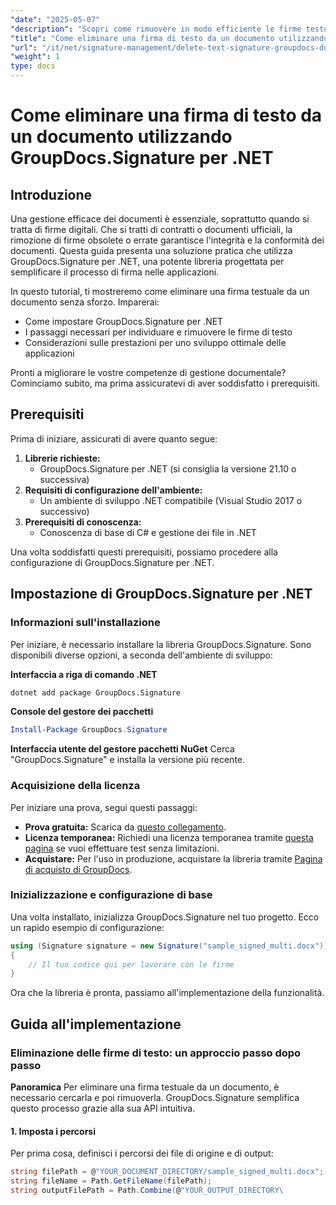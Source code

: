 ```yaml
---
"date": "2025-05-07"
"description": "Scopri come rimuovere in modo efficiente le firme testuali dai documenti utilizzando GroupDocs.Signature per .NET. Migliora la gestione dei tuoi documenti con questa guida semplice da seguire."
"title": "Come eliminare una firma di testo da un documento utilizzando GroupDocs.Signature per .NET"
"url": "/it/net/signature-management/delete-text-signature-groupdocs-dotnet/"
"weight": 1
type: docs
---
```

# Come eliminare una firma di testo da un documento utilizzando GroupDocs.Signature per .NET

## Introduzione

Una gestione efficace dei documenti è essenziale, soprattutto quando si tratta di firme digitali. Che si tratti di contratti o documenti ufficiali, la rimozione di firme obsolete o errate garantisce l'integrità e la conformità dei documenti. Questa guida presenta una soluzione pratica che utilizza GroupDocs.Signature per .NET, una potente libreria progettata per semplificare il processo di firma nelle applicazioni.

In questo tutorial, ti mostreremo come eliminare una firma testuale da un documento senza sforzo. Imparerai:
- Come impostare GroupDocs.Signature per .NET
- I passaggi necessari per individuare e rimuovere le firme di testo
- Considerazioni sulle prestazioni per uno sviluppo ottimale delle applicazioni

Pronti a migliorare le vostre competenze di gestione documentale? Cominciamo subito, ma prima assicuratevi di aver soddisfatto i prerequisiti.

## Prerequisiti

Prima di iniziare, assicurati di avere quanto segue:
1. **Librerie richieste:**
   - GroupDocs.Signature per .NET (si consiglia la versione 21.10 o successiva)
2. **Requisiti di configurazione dell'ambiente:**
   - Un ambiente di sviluppo .NET compatibile (Visual Studio 2017 o successivo)
3. **Prerequisiti di conoscenza:**
   - Conoscenza di base di C# e gestione dei file in .NET

Una volta soddisfatti questi prerequisiti, possiamo procedere alla configurazione di GroupDocs.Signature per .NET.

## Impostazione di GroupDocs.Signature per .NET

### Informazioni sull'installazione

Per iniziare, è necessario installare la libreria GroupDocs.Signature. Sono disponibili diverse opzioni, a seconda dell'ambiente di sviluppo:

**Interfaccia a riga di comando .NET**
```bash
dotnet add package GroupDocs.Signature
```

**Console del gestore dei pacchetti**
```powershell
Install-Package GroupDocs.Signature
```

**Interfaccia utente del gestore pacchetti NuGet**
Cerca "GroupDocs.Signature" e installa la versione più recente.

### Acquisizione della licenza

Per iniziare una prova, segui questi passaggi:
- **Prova gratuita:** Scarica da [questo collegamento](https://releases.groupdocs.com/signature/net/).
- **Licenza temporanea:** Richiedi una licenza temporanea tramite [questa pagina](https://purchase.groupdocs.com/temporary-license/) se vuoi effettuare test senza limitazioni.
- **Acquistare:** Per l'uso in produzione, acquistare la libreria tramite [Pagina di acquisto di GroupDocs](https://purchase.groupdocs.com/buy).

### Inizializzazione e configurazione di base

Una volta installato, inizializza GroupDocs.Signature nel tuo progetto. Ecco un rapido esempio di configurazione:

```csharp
using (Signature signature = new Signature("sample_signed_multi.docx"))
{
    // Il tuo codice qui per lavorare con le firme
}
```

Ora che la libreria è pronta, passiamo all'implementazione della funzionalità.

## Guida all'implementazione

### Eliminazione delle firme di testo: un approccio passo dopo passo

**Panoramica**
Per eliminare una firma testuale da un documento, è necessario cercarla e poi rimuoverla. GroupDocs.Signature semplifica questo processo grazie alla sua API intuitiva.

#### 1. Imposta i percorsi
Per prima cosa, definisci i percorsi dei file di origine e di output:

```csharp
string filePath = @"YOUR_DOCUMENT_DIRECTORY/sample_signed_multi.docx"; // Aggiorna con il percorso effettivo del file
string fileName = Path.GetFileName(filePath);
string outputFilePath = Path.Combine(@"YOUR_OUTPUT_DIRECTORY\